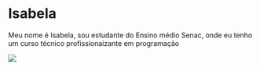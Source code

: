 <h1>Isabela</h1>
<p>Meu nome é Isabela, sou estudante do Ensino médio Senac, onde eu tenho um curso técnico profissionaizante em programação</p>
<img src="https://gifdb.com/modern-family"></img>

<!---
isafernanndes/isafernanndes is a ✨ special ✨ repository because its `README.md` (this file) appears on your GitHub profile.
You can click the Preview link to take a look at your changes.
--->
